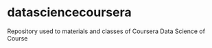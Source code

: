 datasciencecoursera
===================

Repository used to materials and classes of Coursera Data Science of Course
